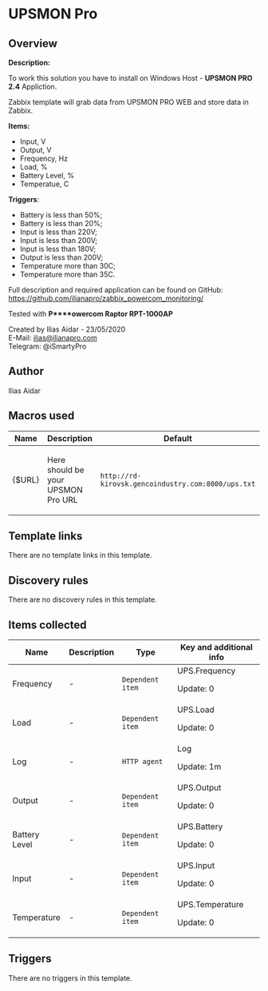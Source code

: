 # UPSMON Pro

## Overview

**Description:**


To work this solution you have to install on Windows Host - **UPSMON PRO 2.4** Appliction.


Zabbix template will grab data from UPSMON PRO WEB and store data in Zabbix.


**Items:**


* Input, V
* Output, V
* Frequency, Hz
* Load, %
* Battery Level, %
* Temperatue, C


**Triggers**:


* Battery is less than 50%;
* Battery is less than 20%;
* Input is less than 220V;
* Input is less than 200V;
* Input is less than 180V;
* Output is less than 200V;
* Temperature more than 30C;
* Temperature more than 35C.


 


Full description and required application can be found on GitHub: <https://github.com/ilianapro/zabbix_powercom_monitoring/>


Tested with **P****owercom Raptor RPT-1000AP**


 


Created by Ilias Aidar - 23/05/2020  
E-Mail: [ilias@ilianapro.com](mailto:ilias@ilianapro.com)  
Telegram: @iSmartyPro 



## Author

Ilias Aidar

## Macros used

|Name|Description|Default|Type|
|----|-----------|-------|----|
|{$URL}|<p>Here should be your UPSMON Pro URL</p>|`http://rd-kirovsk.gencoindustry.com:8000/ups.txt`|Text macro|


## Template links

There are no template links in this template.

## Discovery rules

There are no discovery rules in this template.

## Items collected

|Name|Description|Type|Key and additional info|
|----|-----------|----|----|
|Frequency|<p>-</p>|`Dependent item`|UPS.Frequency<p>Update: 0</p>|
|Load|<p>-</p>|`Dependent item`|UPS.Load<p>Update: 0</p>|
|Log|<p>-</p>|`HTTP agent`|Log<p>Update: 1m</p>|
|Output|<p>-</p>|`Dependent item`|UPS.Output<p>Update: 0</p>|
|Battery Level|<p>-</p>|`Dependent item`|UPS.Battery<p>Update: 0</p>|
|Input|<p>-</p>|`Dependent item`|UPS.Input<p>Update: 0</p>|
|Temperature|<p>-</p>|`Dependent item`|UPS.Temperature<p>Update: 0</p>|


## Triggers

There are no triggers in this template.

